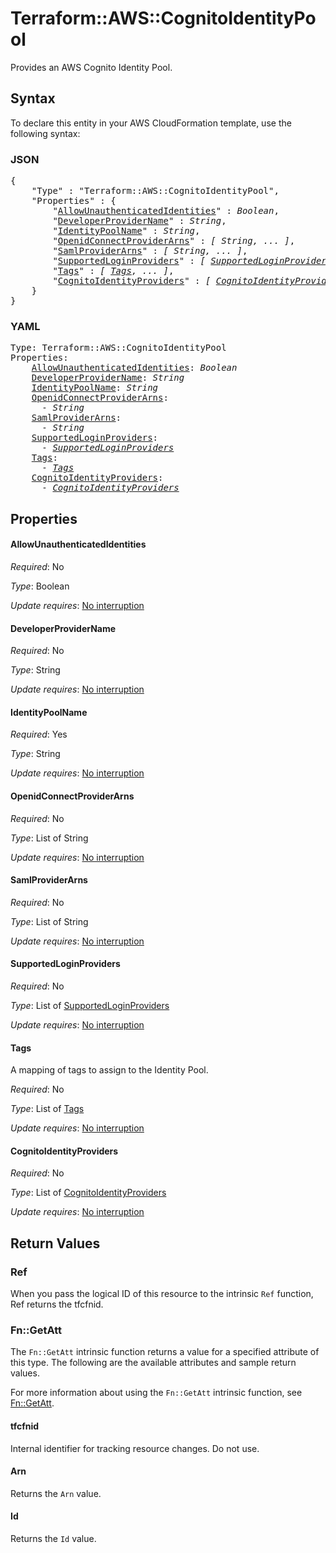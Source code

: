 # Terraform::AWS::CognitoIdentityPool

Provides an AWS Cognito Identity Pool.

## Syntax

To declare this entity in your AWS CloudFormation template, use the following syntax:

### JSON

<pre>
{
    "Type" : "Terraform::AWS::CognitoIdentityPool",
    "Properties" : {
        "<a href="#allowunauthenticatedidentities" title="AllowUnauthenticatedIdentities">AllowUnauthenticatedIdentities</a>" : <i>Boolean</i>,
        "<a href="#developerprovidername" title="DeveloperProviderName">DeveloperProviderName</a>" : <i>String</i>,
        "<a href="#identitypoolname" title="IdentityPoolName">IdentityPoolName</a>" : <i>String</i>,
        "<a href="#openidconnectproviderarns" title="OpenidConnectProviderArns">OpenidConnectProviderArns</a>" : <i>[ String, ... ]</i>,
        "<a href="#samlproviderarns" title="SamlProviderArns">SamlProviderArns</a>" : <i>[ String, ... ]</i>,
        "<a href="#supportedloginproviders" title="SupportedLoginProviders">SupportedLoginProviders</a>" : <i>[ <a href="supportedloginproviders.md">SupportedLoginProviders</a>, ... ]</i>,
        "<a href="#tags" title="Tags">Tags</a>" : <i>[ <a href="tags.md">Tags</a>, ... ]</i>,
        "<a href="#cognitoidentityproviders" title="CognitoIdentityProviders">CognitoIdentityProviders</a>" : <i>[ <a href="cognitoidentityproviders.md">CognitoIdentityProviders</a>, ... ]</i>
    }
}
</pre>

### YAML

<pre>
Type: Terraform::AWS::CognitoIdentityPool
Properties:
    <a href="#allowunauthenticatedidentities" title="AllowUnauthenticatedIdentities">AllowUnauthenticatedIdentities</a>: <i>Boolean</i>
    <a href="#developerprovidername" title="DeveloperProviderName">DeveloperProviderName</a>: <i>String</i>
    <a href="#identitypoolname" title="IdentityPoolName">IdentityPoolName</a>: <i>String</i>
    <a href="#openidconnectproviderarns" title="OpenidConnectProviderArns">OpenidConnectProviderArns</a>: <i>
      - String</i>
    <a href="#samlproviderarns" title="SamlProviderArns">SamlProviderArns</a>: <i>
      - String</i>
    <a href="#supportedloginproviders" title="SupportedLoginProviders">SupportedLoginProviders</a>: <i>
      - <a href="supportedloginproviders.md">SupportedLoginProviders</a></i>
    <a href="#tags" title="Tags">Tags</a>: <i>
      - <a href="tags.md">Tags</a></i>
    <a href="#cognitoidentityproviders" title="CognitoIdentityProviders">CognitoIdentityProviders</a>: <i>
      - <a href="cognitoidentityproviders.md">CognitoIdentityProviders</a></i>
</pre>

## Properties

#### AllowUnauthenticatedIdentities

_Required_: No

_Type_: Boolean

_Update requires_: [No interruption](https://docs.aws.amazon.com/AWSCloudFormation/latest/UserGuide/using-cfn-updating-stacks-update-behaviors.html#update-no-interrupt)

#### DeveloperProviderName

_Required_: No

_Type_: String

_Update requires_: [No interruption](https://docs.aws.amazon.com/AWSCloudFormation/latest/UserGuide/using-cfn-updating-stacks-update-behaviors.html#update-no-interrupt)

#### IdentityPoolName

_Required_: Yes

_Type_: String

_Update requires_: [No interruption](https://docs.aws.amazon.com/AWSCloudFormation/latest/UserGuide/using-cfn-updating-stacks-update-behaviors.html#update-no-interrupt)

#### OpenidConnectProviderArns

_Required_: No

_Type_: List of String

_Update requires_: [No interruption](https://docs.aws.amazon.com/AWSCloudFormation/latest/UserGuide/using-cfn-updating-stacks-update-behaviors.html#update-no-interrupt)

#### SamlProviderArns

_Required_: No

_Type_: List of String

_Update requires_: [No interruption](https://docs.aws.amazon.com/AWSCloudFormation/latest/UserGuide/using-cfn-updating-stacks-update-behaviors.html#update-no-interrupt)

#### SupportedLoginProviders

_Required_: No

_Type_: List of <a href="supportedloginproviders.md">SupportedLoginProviders</a>

_Update requires_: [No interruption](https://docs.aws.amazon.com/AWSCloudFormation/latest/UserGuide/using-cfn-updating-stacks-update-behaviors.html#update-no-interrupt)

#### Tags

A mapping of tags to assign to the Identity Pool.

_Required_: No

_Type_: List of <a href="tags.md">Tags</a>

_Update requires_: [No interruption](https://docs.aws.amazon.com/AWSCloudFormation/latest/UserGuide/using-cfn-updating-stacks-update-behaviors.html#update-no-interrupt)

#### CognitoIdentityProviders

_Required_: No

_Type_: List of <a href="cognitoidentityproviders.md">CognitoIdentityProviders</a>

_Update requires_: [No interruption](https://docs.aws.amazon.com/AWSCloudFormation/latest/UserGuide/using-cfn-updating-stacks-update-behaviors.html#update-no-interrupt)

## Return Values

### Ref

When you pass the logical ID of this resource to the intrinsic `Ref` function, Ref returns the tfcfnid.

### Fn::GetAtt

The `Fn::GetAtt` intrinsic function returns a value for a specified attribute of this type. The following are the available attributes and sample return values.

For more information about using the `Fn::GetAtt` intrinsic function, see [Fn::GetAtt](https://docs.aws.amazon.com/AWSCloudFormation/latest/UserGuide/intrinsic-function-reference-getatt.html).

#### tfcfnid

Internal identifier for tracking resource changes. Do not use.

#### Arn

Returns the <code>Arn</code> value.

#### Id

Returns the <code>Id</code> value.

